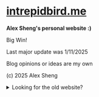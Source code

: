 # [intrepidbird.me](https://intrepidbird.me)

**Alex Sheng's personal website :)**

Big Win!

Last major update was 1/11/2025

Blog opinions or ideas are my own

(c) 2025 Alex Sheng

<details close>
<summary>Looking for the old website?</summary>
<br>
See https://github.com/intrepidbird-org/archive
</details>
